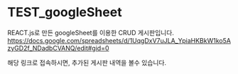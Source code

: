 # TEST_googleSheet



REACT.js로 만든 googleSheet를 이용한 CRUD 게시판입니다.
https://docs.google.com/spreadsheets/d/1UqgDxV7uJLA_YpiaHKBkW1ko5AzyGD2f_NDadbCVANQ/edit#gid=0

해당 링크로 접속하시면, 추가된 게시판 내역을 볼수 있습니다. 

